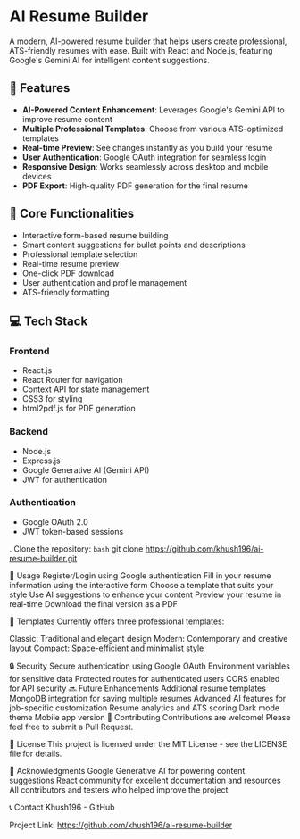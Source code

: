 # AI Resume Builder

A modern, AI-powered resume builder that helps users create professional, ATS-friendly resumes with ease. Built with React and Node.js, featuring Google's Gemini AI for intelligent content suggestions.

## 🌟 Features

- **AI-Powered Content Enhancement**: Leverages Google's Gemini API to improve resume content
- **Multiple Professional Templates**: Choose from various ATS-optimized templates
- **Real-time Preview**: See changes instantly as you build your resume
- **User Authentication**: Google OAuth integration for seamless login
- **Responsive Design**: Works seamlessly across desktop and mobile devices
- **PDF Export**: High-quality PDF generation for the final resume

## 🚀 Core Functionalities

- Interactive form-based resume building
- Smart content suggestions for bullet points and descriptions
- Professional template selection
- Real-time resume preview
- One-click PDF download
- User authentication and profile management
- ATS-friendly formatting

## 💻 Tech Stack

### Frontend
- React.js
- React Router for navigation
- Context API for state management
- CSS3 for styling
- html2pdf.js for PDF generation

### Backend
- Node.js
- Express.js
- Google Generative AI (Gemini API)
- JWT for authentication

### Authentication
- Google OAuth 2.0
- JWT token-based sessions

. Clone the repository:
```bash```
git clone https://github.com/khush196/ai-resume-builder.git


🌈 Usage
Register/Login using Google authentication
Fill in your resume information using the interactive form
Choose a template that suits your style
Use AI suggestions to enhance your content
Preview your resume in real-time
Download the final version as a PDF

🎨 Templates
Currently offers three professional templates:

Classic: Traditional and elegant design
Modern: Contemporary and creative layout
Compact: Space-efficient and minimalist style


🔒 Security
Secure authentication using Google OAuth
Environment variables for sensitive data
Protected routes for authenticated users
CORS enabled for API security
🔜 Future Enhancements
Additional resume templates
MongoDB integration for saving multiple resumes
Advanced AI features for job-specific customization
Resume analytics and ATS scoring
Dark mode theme
Mobile app version
👥 Contributing
Contributions are welcome! Please feel free to submit a Pull Request.

📄 License
This project is licensed under the MIT License - see the LICENSE file for details.

🙏 Acknowledgments
Google Generative AI for powering content suggestions
React community for excellent documentation and resources
All contributors and testers who helped improve the project


📞 Contact
Khush196 - GitHub

Project Link: https://github.com/khush196/ai-resume-builder


